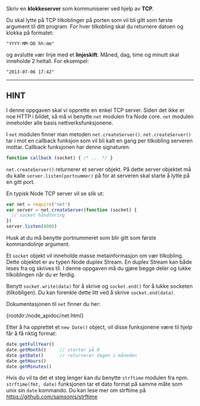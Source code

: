Skriv en **klokkeserver** som kommuniserer ved hjelp av **TCP**.

Du skal lytte på TCP tilkoblinger på porten som vil bli gitt som første argument til ditt program. For hver tilkobling skal du returnere datoen og klokka på formatet:

```
"YYYY-MM-DD hh:mm"
```

og avslutte vær linje med et **linjeskift**. Måned, dag, time og minutt skal inneholde 2 heltall. For eksempel:

```
"2013-07-06 17:42"
```

----------------------------------------------------------------------
## HINT

I denne oppgaven skal vi opprette en enkel TCP server. Siden det ikke er noe HTTP i bildet, så må vi benytte `net` modulen fra Node core. `net` modulen inneholder alle basis nettverksfunksjonene.

I `net` modulen finner man metoden `net.createServer()`. `net.createServer()` tar i mot en callback funksjon som vil bli kalt en gang per tilkobling serveren mottar. Callback funksjonen har denne signaturen:

```js
function callback (socket) { /* ... */ }
```

`net.createServer()` returnerer et server objekt. På dette server objektet må du kalle `server.listen(portnummer)` på for at serveren skal starte å lytte på en gitt port.

En typisk Node TCP server vil se slik ut:

```js
var net = require('net')
var server = net.createServer(function (socket) {
  // socket håndtering
})
server.listen(8000)
```

Husk at du må benytte portnummeret som blir gitt som første kommandolinje argument.

Et `socket` objekt vil inneholde masse metainformasjon om vær tilkobling. Dette objektet er av typen Node duplex Stream. En duplex Stream kan både leses fra og skrives til. I denne oppgaven må du gjøre begge deler og lukke tilkoblingen når du er ferdig.

Benytt `socket.write(data)` for å skrive og `socket.end()` for å lukke socketen (tilkobligen). Du kan forenkle dette litt ved å skrive `socket.end(data)`.

Dokumentasjonen til `net` finner du her:

  {rootdir:/node_apidoc/net.html}

Etter å ha opprettet et `new Date()` object, vil disse funksjonene være til hjelp får å få riktig format:

```js
date.getFullYear()
date.getMonth()     // starter på 0
date.getDate()      // returnerer dagen i måneden
date.getHours()
date.getMinutes()
```

Hvis du vil ta det et steg lenger kan du benytte `strftime` modulen fra npm. `strftime(fmt, date)` funksjonen tar et dato format på samme måte som unix sin `date` kommando. Du kan lese mer om strftime på https://github.com/samsonjs/strftime
